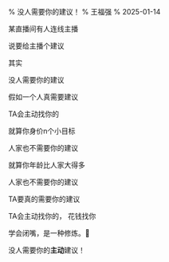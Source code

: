 % 没人需要你的建议！
% 王福强
% 2025-01-14



某直播间有人连线主播

说要给主播个建议

其实

没人需要你的建议

假如一个人真需要建议

TA会主动找你的

就算你身价n个小目标

人家也不需要你的建议

就算你年龄比人家大得多

人家也不需要你的建议

TA要真的需要你的建议

TA会主动找你的， 花钱找你

学会闭嘴，是一种修炼。🤣     

没人需要你的**主动**建议！